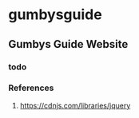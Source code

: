 # gumbysguide

## Gumbys Guide Website

### todo

### References
1. https://cdnjs.com/libraries/jquery
